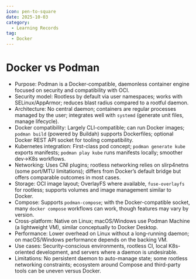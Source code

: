```yaml
---
icon: pen-to-square
date: 2025-10-03
category:
  - Learning Records
tag:
  - Docker
---
```


# Docker vs Podman

- Purpose: Podman is a Docker-compatible, daemonless container engine focused on security and compatibility with OCI.
- Security model: Rootless by default via user namespaces; works with SELinux/AppArmor; reduces blast radius compared to a rootful daemon.
- Architecture: No central daemon; containers are regular processes managed by the user; integrates well with `systemd` (generate unit files, manage lifecycle).
- Docker compatibility: Largely CLI-compatible; can run Docker images; `podman build` (powered by Buildah) supports Dockerfiles; optional Docker REST API socket for tooling compatibility.
- Kubernetes integration: First-class pod concept; `podman generate kube` exports manifests; `podman play kube` runs manifests locally; smoother dev→K8s workflows.
- Networking: Uses CNI plugins; rootless networking relies on slirp4netns (some port/MTU limitations); differs from Docker’s default bridge but offers comparable outcomes in most cases.
- Storage: OCI image layout; OverlayFS where available, `fuse-overlayfs` for rootless; supports volumes and image management similar to Docker.
- Compose: Supports `podman-compose`; with the Docker-compatible socket, many `docker compose` workflows can work, though features may vary by version.
- Cross-platform: Native on Linux; macOS/Windows use Podman Machine (a lightweight VM), similar conceptually to Docker Desktop.
- Performance: Lower overhead on Linux without a long-running daemon; on macOS/Windows performance depends on the backing VM.
- Use cases: Security-conscious environments, rootless CI, local K8s-oriented development, and servers where a daemon is undesirable.
- Limitations: No persistent daemon to auto-manage state; some rootless networking constraints; ecosystem around Compose and third-party tools can be uneven versus Docker.